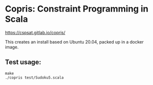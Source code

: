 # Copris: Constraint Programming in Scala

https://cspsat.gitlab.io/copris/

This creates an install based on Ubuntu 20.04, packed up in a docker image.

## Test usage:
```
make
./copris test/Sudoku5.scala
```

